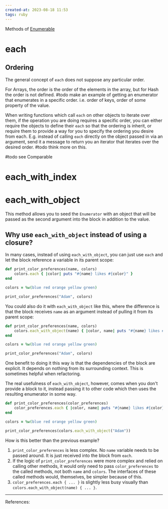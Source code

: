 ```yaml
---
created-at: 2023-08-18 11:53
tags: ruby
---
```


Methods of [Enumerable](ruby/enumerable.md)
# each

## Ordering

The general concept of `each` does not suppose any particular order.

For Arrays, the order is the order of the elements in the array, but for Hash the order is not defined. #todo make an example of getting an enumerator that enumerates in a specific order.  i.e. order of keys, order of some property of the value.

When writing functions which call `each` on other objects to iterate over them, if the operation you are doing requires a specific order, you can either require the objects to define their `each` so that the ordering is inherit, or require them to provide a way for you to specify the ordering you desire from each. E.g. instead of calling `each` directly on the object passed in via an argument, send it a message to return you an iterator that iterates over the desired order. #todo think more on this.

#todo see Comparable


# each_with_index

# each_with_object

This method allows you to seed the `Enumerator` with an object that will be passed as the second argument into the block in addition to the value.

## Why use `each_with_object` instead of using a closure?

In many cases, instead of using `each_with_object`, you can just use `each` and let the block reference a variable in its parent scope:

```ruby
def print_color_preferences(name, colors)
	colors.each { |color| puts "#{name} likes #{color}" }
end

colors = %w(blue red orange yellow green)

print_color_preferences("Adam", colors)
```

You could also do it with `each_with_object` like this, where the difference is that the block receives `name` as an argument instead of pulling it from its parent scope:

```ruby
def print_color_preferences(name, colors)
	colors.each_with_object(name) { |color, name| puts "#{name} likes #{color}" }
end

colors = %w(blue red orange yellow green)

print_color_preferences("Adam", colors)
```

One benefit to doing it this way is that the dependencies of the block are explicit. It depends on nothing from its surrounding context. This is sometimes helpful when refactoring.

The real usefulness of `each_with_object`, however, comes when you don't provide a block to it, instead passing it to other code which then uses the resulting enumerator in some way.

```ruby
def print_color_preferences(color_preferences)
	color_preferences.each { |color, name| puts "#{name} likes #{color}" }
end

colors = %w(blue red orange yellow green)

print_color_preferences(colors.each_with_object("Adam"))
```

How is this better than the previous example?

1. `print_color_preferences` is less complex. No `name` variable needs to be passed around. It is just received into the block from `each`.
2. If the logic of `print_color_preferences` were more complex and relied on calling other methods, it would only need to pass `color_preferences` to the called methods, not both `name` and `colors`. The interfaces of these called methods would, themselves, be simpler because of this.
3. `color_preferences.each { ... }` is slightly less busy visually than `colors.each_with_object(name) { ... }`.


---
References:

